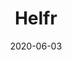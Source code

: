 ---
date: '2020-06-03'
title: 'Helfr'
tech:
- React
- TS
- Sass
- C#
- ASP.NET
- PostgreSQL
- AWS
- AWS Cognito
company: d-fine
showInProjects: false
featured: false
---
